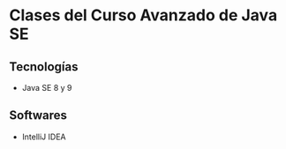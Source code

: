 # Clases del Curso Avanzado de Java SE
## Tecnologías
* Java SE 8 y 9

## Softwares
* IntelliJ IDEA

